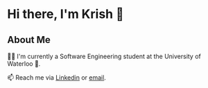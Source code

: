 # Hi there, I'm Krish 👋

## About Me
👨‍💻 I'm currently a Software Engineering student at the University of Waterloo 🪿.

📫 Reach me via [Linkedin](www.linkedin.com/in/kri-shah/) or [email](mailto:shahkrish2016@gmail.com).
